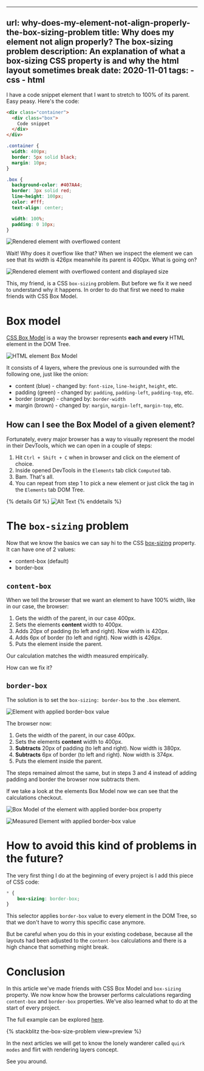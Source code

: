 ---
url: why-does-my-element-not-align-properly-the-box-sizing-problem
title: Why does my element not align properly? The box-sizing problem
description: An explanation of what a box-sizing CSS property is and why the html layout sometimes break
date: 2020-11-01
tags:
    - css
    - html
----------


I have a code snippet element that I want to stretch to 100% of its parent. Easy peasy. Here's the code:

```html
<div class="container">
  <div class="box">
    Code snippet
  </div>
</div>
```

```css
.container {
  width: 400px;
  border: 5px solid black;
  margin: 10px;
}

.box {
  background-color: #407AA4;
  border: 3px solid red;
  line-height: 100px;
  color: #fff;
  text-align: center;

  width: 100%;
  padding: 0 10px;
}
```

![Rendered element with overflowed content](https://dev-to-uploads.s3.amazonaws.com/i/ctszcaffovsidbdr9b3o.png)

Wait! Why does it overflow like that? When we inspect the element we can see that its width is 426px meanwhile its parent is 400px. What is going on?

![Rendered element with overflowed content and displayed size](https://dev-to-uploads.s3.amazonaws.com/i/m89zepsj5bvq29zuh0f2.png)

This, my friend, is a CSS `box-sizing` problem. But before we fix it we need to understand why it happens. In order to do that first we need to make friends with CSS Box Model.

# Box model

[CSS Box Model](https://developer.mozilla.org/en-US/docs/Web/CSS/CSS_Box_Model/Introduction_to_the_CSS_box_model) is a way the browser represents **each and every** HTML element in the DOM Tree.

![HTML element Box Model](https://dev-to-uploads.s3.amazonaws.com/i/g9cdibj1zh94woabg6p9.png)

It consists of 4 layers, where the previous one is surrounded with the following one, just like the onion:
* content (blue) - changed by: `font-size`, `line-height`, `height`, etc.
* padding (green) - changed by: `padding`, `padding-left`, `padding-top`, etc.
* border (orange) - changed by: `border-width`
* margin (brown) - changed by: `margin`, `margin-left`, `margin-top`, etc.

## How can I see the Box Model of a given element?

Fortunately, every major browser has a way to visually represent the model in their DevTools, which we can open in a couple of steps:

1. Hit `Ctrl + Shift + C` when in browser and click on the element of choice.
2. Inside opened DevTools in the `Elements` tab click `Computed` tab.
3. Bam. That's all.
4. You can repeat from step 1 to pick a new element or just click the tag in the `Elements` tab DOM Tree.

{% details Gif %}
![Alt Text](https://dev-to-uploads.s3.amazonaws.com/i/x3jsiwviuads0p2ai213.gif)
{% enddetails %}

# The `box-sizing` problem

Now that we know the basics we can say hi to the CSS [box-sizing](https://developer.mozilla.org/en-US/docs/Web/CSS/box-sizing) property. It can have one of 2 values:
* content-box (default)
* border-box

## `content-box`

When we tell the browser that we want an element to have 100% width, like in our case, the browser:
1. Gets the width of the parent, in our case 400px.
2. Sets the elements **content** width to 400px.
3. Adds 20px of padding (to left and right). Now width is 420px.
4. Adds 6px of border (to left and right). Now width is 426px.
5. Puts the element inside the parent.

Our calculation matches the width measured empirically.

How can we fix it?

## `border-box`

The solution is to set the `box-sizing: border-box` to the `.box` element.

![Element with applied border-box value](https://dev-to-uploads.s3.amazonaws.com/i/lmzfat5akjyg3erxtuxq.png)

The browser now:
1. Gets the width of the parent, in our case 400px.
2. Sets the elements **content** width to 400px.
3. **Subtracts** 20px of padding (to left and right). Now width is 380px.
4. **Subtracts** 6px of border (to left and right). Now width is 374px.
5. Puts the element inside the parent.

The steps remained almost the same, but in steps 3 and 4 instead of adding padding and border the browser now subtracts them.


If we take a look at the elements Box Model now we can see that the calculations checkout.

![Box Model of the element with applied border-box property](https://dev-to-uploads.s3.amazonaws.com/i/ydw5rbxkz8zo0tpz89o3.png)

![Measured Element with applied border-box value](https://dev-to-uploads.s3.amazonaws.com/i/v2fkxfn0jofy2ghc05t8.png)


# How to avoid this kind of problems in the future?

The very first thing I do at the beginning of every project is I add this piece of CSS code:

```css
* {
    box-sizing: border-box;
}
```

This selector applies `border-box` value to every element in the DOM Tree, so that we don't have to worry this specific case anymore.

But be careful when you do this in your existing codebase, because all the layouts had been adjusted to the `content-box` calculations and there is a high chance that something might break.

# Conclusion

In this article we've made friends with CSS Box Model and `box-sizing` property. We now know how the browser performs calculations regarding `content-box` and `border-box` properties. We've also learned what to do at the start of every project.

The full example can be explored [here](https://stackblitz.com/edit/the-box-size-problem).

{% stackblitz the-box-size-problem view=preview %}

In the next articles we will get to know the lonely wanderer called `quirk modes` and flirt with rendering layers concept.

See you around.





